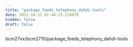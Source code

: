 ```yaml
---
title: "package_feeds_telephony_dahdi-tools"
date: 2021-10-31 01:44:23.224879
hidden: false
draft: false
---
```


bcm27xx/bcm2710/package_feeds_telephony_dahdi-tools

